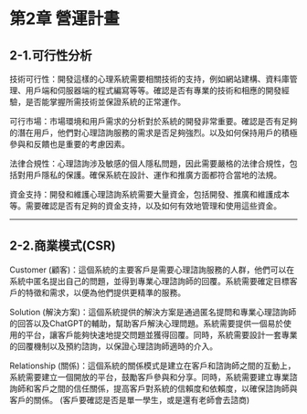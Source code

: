 # 第2章 營運計畫
## 2-1.可行性分析

技術可行性：開發這樣的心理系統需要相關技術的支持，例如網站建構、資料庫管理、用戶端和伺服器端的程式編寫等等。確認是否有專業的技術和相應的開發經驗，是否能掌握所需技術並保證系統的正常運作。

可行市場：市場環境和用戶需求的分析對於系統的開發非常重要。確認是否有足夠的潛在用戶，他們對心理諮詢服務的需求是否足夠強烈。以及如何保持用戶的積極參與和反饋也是重要的考慮因素。

法律合規性：心理諮詢涉及敏感的個人隱私問題，因此需要嚴格的法律合規性，包括對用戶隱私的保護。確保系統在設計、運作和推廣方面都符合當地的法規。

資金支持：開發和維護心理諮詢系統需要大量資金，包括開發、推廣和維護成本等。需要確認是否有足夠的資金支持，以及如何有效地管理和使用這些資金。


---

## 2-2.商業模式(CSR)

Customer (顧客)：這個系統的主要客戶是需要心理諮詢服務的人群，他們可以在系統中匿名提出自己的問題，並得到專業心理諮詢師的回覆。系統需要確定目標客戶的特徵和需求，以便為他們提供更精準的服務。

Solution (解決方案)：這個系統提供的解決方案是通過匿名提問和專業心理諮詢師的回答以及ChatGPT的輔助，幫助客戶解決心理問題。系統需要提供一個易於使用的平台，讓客戶能夠快速地提交問題並獲得回覆。同時，系統需要設計一套專業的回覆機制以及預約諮詢，以保證心理諮詢師適時的介入。

Relationship (關係)：這個系統的關係模式是建立在客戶和諮詢師之間的互動上，系統需要建立一個開放的平台，鼓勵客戶參與和分享。同時，系統需要建立專業諮詢師和客戶之間的信任關係，提高客戶對系統的信賴度和依賴度，以確保諮詢師與客戶的關係。
(客戶要確認是否是單一學生，或是還有老師會去諮商)

